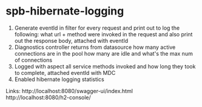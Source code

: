 # spb-hibernate-logging

1. Generate eventId in filter for every request and print out to log the following: what url + method were invoked in the request and also print out the response body, attached with eventId
2. Diagnostics controller returns from datasource how many active connections are in the pool how many are idle and what's the max num of connections
3. Logged with aspect all service methods invoked and how long they took to complete, attached eventId with MDC
4. Enabled hibernate logging statistics


Links:
http://localhost:8080/swagger-ui/index.html
http://localhost:8080/h2-console/
